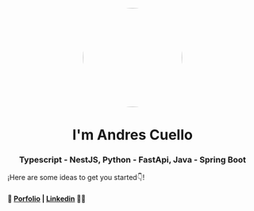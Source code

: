 
<p align="center" width="300">
  <img align="center" width="200" style="border-radius:50%;" src="https://media.licdn.com/dms/image/D4D03AQGQaD4BbYJz3g/profile-displayphoto-shrink_200_200/0/1690410451542?e=1709164800&v=beta&t=f1xrcqQbVEGrGCNlvgzjcSyx3vxVm77vPjn5VKeQscs](https://avatars.githubusercontent.com/u/72234490?v=4" />
  <h1 align="center">I'm Andres Cuello</h1>
  <h3 align="center">Typescript - NestJS, Python - FastApi, Java - Spring Boot </h3>
</p>

¡Here are some ideas to get you started👇!

#### 👋 [Porfolio](https://andrescuello.netlify.app/) | [Linkedin](https://www.linkedin.com/in/andres-cuello-a9a1b11bb/) 👨‍💻 
